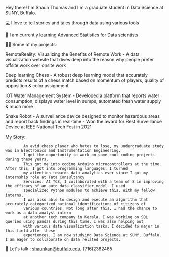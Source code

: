 Hey there! I'm Shaun Thomas and I'm a graduate student in Data Science at SUNY, Buffalo. 

💻 I love to tell stories and tales through data using various tools

🌱 I am currently learning Advanced Statistics for Data scientists

👨‍💻 Some of my projects:

RemoteReality: Visualizing the Benefits of Remote Work - A data visualization website that dives deep into the reason why people prefer offsite work over onsite work

Deep learning Chess - A robust deep learning model that accurately predicts results of a chess match based on momentum of players, quality of opposition & color assignment

IOT Water Management System - Developed a platform that reports water consumption, displays water level in sumps, automated fresh water supply & much more

Snake Robot - A surveillance device designed to monitor hazardous areas and report back findings in real-time - Won the award for Best Surveillance Device at IEEE National Tech Fest in 2021 

My Story:

            An avid chess player who hates to lose, my undergraduate study was in Electronics and Instrumentation Engineering. 
            I got the opportunity to work on some cool coding projects during these years. 
            This got me into coding Arduino microcontrollers at the time. After this, I got into programming languages. I turned
            my attention towards data analytics ever since I got my internship role at Tata Consultancy
            Services. At TCS, I collaborated with a team of 8 in improving the efficacy of an auto data classifier model. I used 
            specialized Python modules to achieve this. With my fellow interns, 
            I was also able to design and execute an algorithm that accurately categorized national identifications of citizens of 
            various countries. Not long after this, I had the chance to work as a data analyst intern
            at another tech company in Kerala. I was working on SQL queries using pandas during this time. I was also helping out 
            with various data visualization tasks. I decided to major in this field after these
            experiences. I am now studying Data Science at SUNY, Buffalo. I am eager to collaborate on data related projects. 

🍵 Let's talk : shaunkan@buffalo.edu, (716)2382485
